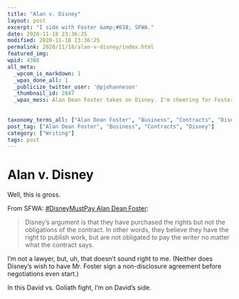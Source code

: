 ```yaml
---
title: "Alan v. Disney"
layout: post
excerpt: "I side with Foster &amp;#038; SFWA."
date: 2020-11-18 23:36:25
modified: 2020-11-18 23:36:25
permalink: 2020/11/18/alan-v-disney/index.html
featured_img: 
wpid: 4388
all_meta: 
  _wpcom_is_markdown: 1
  _wpas_done_all: 1
  _publicize_twitter_user: '@pjohanneson'
  _thumbnail_id: 2847
  _wpas_mess: Alan Dean Foster takes on Disney. I'm cheering for Foster.
  
  
taxonomy_terms_all: ["Alan Dean Foster", "Business", "Contracts", "Disney", "Writing"]
post_tag: ["Alan Dean Foster", "Business", "Contracts", "Disney"]
category: ["Writing"]
tags: post
---
```


# Alan v. Disney

Well, this is gross.

From SFWA: [\#DisneyMustPay Alan Dean Foster](https://www.sfwa.org/2020/11/18/disney-must-pay/):

> Disney’s argument is that they have purchased the rights but not the obligations of the contract. In other words, they believe they have the right to publish work, but are not obligated to pay the writer no matter what the contract says.

I’m not a lawyer, but, uh, that doesn’t sound right to me. (Neither does Disney’s wish to have Mr. Foster sign a non-disclosure agreement before negotiations even start.)

In this David vs. Goliath fight, I’m on David’s side.